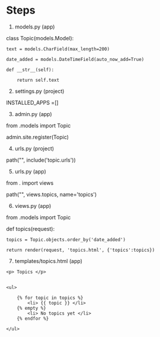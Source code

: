 # Steps

1. models.py (app)

class Topic(models.Model):

    text = models.CharField(max_length=200)
    
    date_added = models.DateTimeField(auto_now_add=True)
    
    def __str__(self):
    
        return self.text

2. settings.py (project)

INSTALLED_APPS =[]

3. admin.py (app)

from .models import Topic

admin.site.register(Topic)

4. urls.py (project)

path("", include('topic.urls'))

5. urls.py (app)

from . import views

path("", views.topics, name='topics')

6. views.py (app)

from .models import Topic

def topics(request):
    
    topics = Topic.objects.order_by('date_added')
    
    return render(request, 'topics.html', {'topics':topics})
    
7. templates/topics.html (app)

```
<p> Topics </p>


<ul>
    
    {% for topic in topics %}
        <li> {{ topic }} </li>
    {% empty %}
        <li> No topics yet </li>
    {% endfor %}
    
</ul>
```

